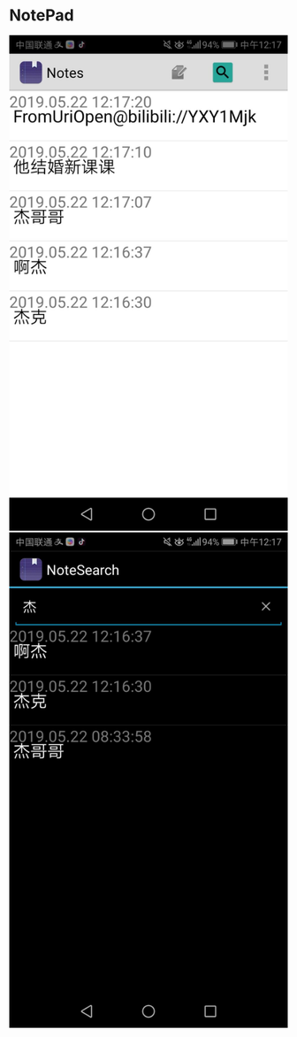 # NotePad
![image](https://github.com/2380890390/qizhongzuoye/blob/master/TIM%E5%9B%BE%E7%89%8720190522121758.jpg)
![image](https://github.com/2380890390/qizhongzuoye/blob/master/TIM%E5%9B%BE%E7%89%8720190522121805.jpg)
